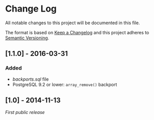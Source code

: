 # Change Log
All notable changes to this project will be documented in this file.

The format is based on [Keep a Changelog](http://keepachangelog.com/) 
and this project adheres to [Semantic Versioning](http://semver.org/).


## [1.1.0] - 2016-03-31
### Added
- *backports.sql* file
- PostgreSQL 9.2 or lower: `array_remove()` backport


## [1.0] - 2014-11-13
*First public release*
